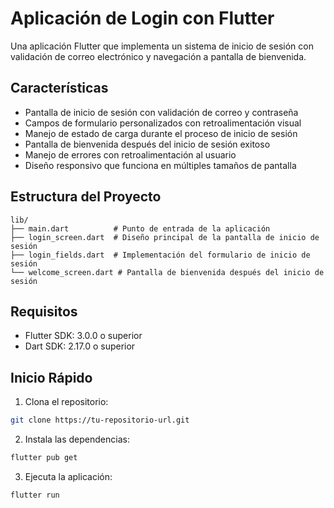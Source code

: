 # Aplicación de Login con Flutter

Una aplicación Flutter que implementa un sistema de inicio de sesión con validación de correo electrónico y navegación a pantalla de bienvenida.

## Características

- Pantalla de inicio de sesión con validación de correo y contraseña
- Campos de formulario personalizados con retroalimentación visual
- Manejo de estado de carga durante el proceso de inicio de sesión
- Pantalla de bienvenida después del inicio de sesión exitoso
- Manejo de errores con retroalimentación al usuario
- Diseño responsivo que funciona en múltiples tamaños de pantalla

## Estructura del Proyecto

```
lib/
├── main.dart          # Punto de entrada de la aplicación
├── login_screen.dart  # Diseño principal de la pantalla de inicio de sesión
├── login_fields.dart  # Implementación del formulario de inicio de sesión
└── welcome_screen.dart # Pantalla de bienvenida después del inicio de sesión
```

## Requisitos

- Flutter SDK: 3.0.0 o superior
- Dart SDK: 2.17.0 o superior

## Inicio Rápido

1. Clona el repositorio:
```bash
git clone https://tu-repositorio-url.git
```

2. Instala las dependencias:
```bash
flutter pub get
```

3. Ejecuta la aplicación:
```bash
flutter run
```


